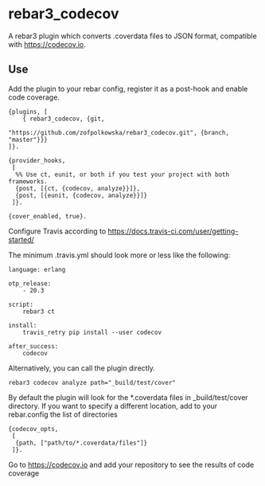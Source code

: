 rebar3_codecov
=====

A rebar3 plugin which converts .coverdata files to JSON format, compatible
with https://codecov.io.

Use
---

Add the plugin to your rebar config, register it as a
post-hook and enable code coverage.

```
{plugins, [
    { rebar3_codecov, {git,
                          "https://github.com/zofpolkowska/rebar3_codecov.git", {branch, "master"}}}
]}.

{provider_hooks,
 [
  %% Use ct, eunit, or both if you test your project with both frameworks.
  {post, [{ct, {codecov, analyze}}]},
  {post, [{eunit, {codecov, analyze}}]}
 ]}.

{cover_enabled, true}.
```

Configure Travis according to https://docs.travis-ci.com/user/getting-started/

The minimum .travis.yml should look more or less like the following:

```
language: erlang

otp_release:
    - 20.3

script:
    rebar3 ct

install:
    travis_retry pip install --user codecov

after_success:
    codecov
```

Alternatively, you can call the plugin directly.

```
rebar3 codecov analyze path="_build/test/cover"
```

By default the plugin will look for the *.coverdata files in
_build/test/cover directory. If you want to specify a different location,
add to your rebar.config the list of directories

```
{codecov_opts,
 [
  {path, ["path/to/*.coverdata/files"]}
 ]}.
```

Go to https://codecov.io and add your repository to see the results of code coverage
